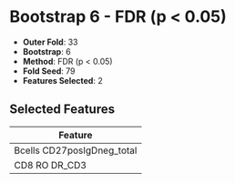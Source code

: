 # Bootstrap 6 - FDR (p < 0.05)

- **Outer Fold**: 33
- **Bootstrap**: 6
- **Method**: FDR (p < 0.05)
- **Fold Seed**: 79
- **Features Selected**: 2

## Selected Features

| Feature |
|---------|
| Bcells CD27posIgDneg_total |
| CD8 RO DR_CD3 |
